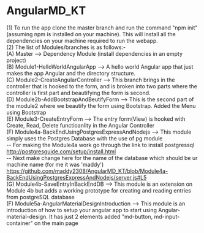 # AngularMD_KT

(1) To run the app clone the master branch and run the command "npm init" (assuming npm is installed on your machine). This will install all the dependencies on your machine required to run the webapp.                                             
(2) The list of Modules/branches is as follows:-<br />
  (A) Master --> Dependency Module (install dependencies in an empty project)<br />
  (B) Module1-HelloWorldAngularApp --> A hello world Angular app that just makes the app Angular and the directory structure.<br />
  (C) Module2-CreateAngularController --> This branch brings in the controller that is hooked to the form, and is broken into  two parts where the controller is first part and beautifying the form is second.<br />
  (D) Module2b-AddBootstrapAndBeutifyForm --> This is the second part of the module2 where we beautify the form using  Bootstrap. Added the Menu using Bootstrap <navbar> <br />
  (E) Module3-CreateEntryForm --> The entry form(View) is hooked with Create, Read, Delete functioanlity in the Angular  Controller<br />
  (F) Module4a-BackEndUsingPostgresExpressAndNodejs --> This module simply uses the Postgres Database with the use of pg module<br/>
  -- For making the Module4a work go through the link to install postgressql http://postgresguide.com/setup/install.html <br/>
  -- Next make change here for the name of the database which should be ur machine name (for me it was 'maddy') <br />
  https://github.com/maddy2308/AngularMD_KT/blob/Module4a-BackEndUsingPostgresExpressAndNodejs/server.js#L5 <br/>
  (G) Module4b-SaveEntryInBackEndDB --> This module is an extension on Module 4b but adds a working prototype for creating and reading entries from postgreSQL database <br/>
  (F) Module5a-AngularMaterialDesignIntroduction --> This module is an introduction of how to setup your angular app to start using Angular-material-design. It has just 2 elements added "md-button, md-input-container" on the main page


